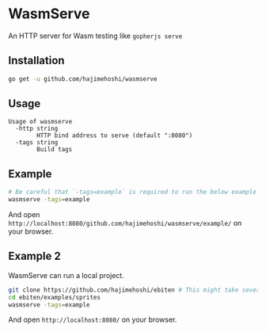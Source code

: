 # WasmServe

An HTTP server for Wasm testing like `gopherjs serve`

## Installation

```sh
go get -u github.com/hajimehoshi/wasmserve
```

## Usage

```
Usage of wasmserve
  -http string
        HTTP bind address to serve (default ":8080")
  -tags string
        Build tags
```

## Example

```sh
# Be careful that `-tags=example` is required to run the below example application.
wasmserve -tags=example
```

And open `http://localhost:8080/github.com/hajimehoshi/wasmserve/example/` on your browser.

## Example 2

WasmServe can run a local project.

```sh
git clone https://github.com/hajimehoshi/ebiten # This might take several minutes.
cd ebiten/examples/sprites
wasmserve -tags=example
```

And open `http://localhost:8080/` on your browser.
